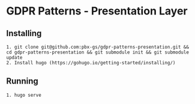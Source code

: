 # GDPR Patterns - Presentation Layer

## Installing
    1. git clone git@github.com:pbx-gs/gdpr-patterns-presentation.git && cd gdpr-patterns-presentation && git submodule init && git submodule update
    2. Install hugo (https://gohugo.io/getting-started/installing/)

## Running
    1. hugo serve 



